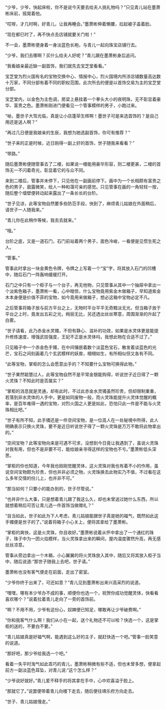 “少爷，少爷，快起床啦，你不是说今天要去给夫人挑礼物吗？”只见青儿站在墨萧彬床前，摇晃着他。

“哎呀，才几时啊，好青儿，让我再睡会。”墨萧彬伸着懒腰，拉起被子盖着脸。

“现在都巳时了，再不快点去店铺就要关门啦！”

不一会，墨萧彬便身着一身淡蓝色长袍，与青儿一起向珠宝店铺行去。

“少爷，我们去哪啊？买什么给夫人好呢？”青儿跟在墨萧彬身后追问。

“我看娘亲最近缺一副首饰，我们就先去宝芝堂看看。”

宝芝堂为烈火国有名的宝物交换中心、情报中心，烈火国境内所涉店铺数量高达数十万家，不同分部有着不同的职权范围，此次所去的便是以首饰交易为主的宝芝堂分部。

宝芝堂内，以金色为主色调，房梁上悬挂着一个拳头大小的夜明珠，无不彰显着豪华、富贵之色。墨萧彬刚进门便看见一个管事模样的男子，小跑过来。

“呦，墨世子大驾光临，真是让小店蓬荜生辉啊！墨世子可是来选首饰的？是自己用还是送人啊？”

“再过几日便是我娘亲的生辰，我想为她选副首饰，你可有推荐？”

“世子来的正是时候，近日刚得一副上好的首饰，世子随我来看看？”

“带路。”

随后墨萧彬便随管事去了二楼，如果说一楼能用豪华形容，则二楼更甚，二楼的首饰无一不闪着奇光，彰显着它的与众不同。

来到二楼后，管事并未停下，只见他在一副画前停下。画中为一个长相颇有富贵之色的男子，面露微笑，给人一种和蔼可亲的感觉。只见管事在画的一角轻轻一按，随后整个墙壁便转动起来露出了一条长长的台阶。

“世子见谅，此等宝物自然要多些防范手段，快到了，麻烦青儿姑娘在外面稍后，请世子一人随我来。”

“青儿你在此稍作等候，我去去就来。”

“哦。”

台阶之底，又是一道石门，石门前站着两个男子，面色冷峻，一看便是见惯生死之人。

“管事。”

管事此时拿出一块金黄色令牌，令牌之上写着一个“宝”字，将其放入石门的凹槽中，随后石门一阵轰响缓缓打开。

石门之中只有一个柜子与一个台子，再无他物，只见管事从其中一个抽屉中拿出一个淡紫色箱子，墨萧彬一看，心中暗惊，什么宝物竟用紫金木做箱子，早知道紫金木本身便是价值不菲的宝物，如今竟用来做箱子，想必这箱中宝物必定不凡。

之后管事将箱子放与前方平台之上，无物时平台平平无奇黯淡无光，但当箱子放于平台之上时，竟发出五彩之光，绚丽无比，另还透出丝丝寒意，周围渐渐的升起了白雾。

“世子请看，此乃赤金水灵镯，不但有静心、滋补的功效，如果是水灵体更是能提升修炼速度，增强武技强度，王妃不正是水灵体吗，我想此物在合适不过了。”

只见箱子中一个赤金色手镯，在中间镶嵌着数个淡蓝色宝石，散发着谈蓝色的光芒，宝石之间刻画着几个玄武模样的妖兽，栩栩如生，有所相似但又各有不同。

“此等宝物，掌柜的怎么会愿意出手的？不知要什么宝物可换得此物。”

“世子果然聪慧过人，此等宝物自然不是平常金银能购得，听说世子近日得了一颗火灵珠？不知此时是否属实？”

“掌柜的消息就是灵通，却有此时，不过此赤金水灵镯虽然珍贵，但却限制重重，若落到非水灵体的人手中，更是如同废物一般，而火灵珠能提升火灵体觉醒的概率，是百年难得一遇的宝物，对烈火国之人更是如此，恐怕只此一件是不能与火灵珠相比吧。”

“世子有所不知，此手镯还是一件空间宝物，是一位高人在一处秘境中所得，此人明确表示只换火灵珠，要不是近日听说世子得了一颗火灵珠是万万不敢将此物拿出的。”

“空间宝物？此等宝物向来是可遇不可求，没想到今日竟让我遇到了，虽说火灵珠对我有用，但也不是非要不可，能给娘亲寻得这样的宝物也不亏。”墨萧彬低头深思。

“掌柜的你也知道，今年我也刚刚觉醒灵体，这火灵珠对我也有着不小的作用，虽说空间宝物颇为珍贵，但也并非必须之物，火灵珠换去此物实乃不值，不过看在这么多年交情的份儿上，也并非不可。”

“那当如何？只要小的能办到的，世子尽管说。”

“也并非什么大事，只是想着青儿跟了我这么久，却也未曾送过她什么东西，所以就想着稍后可否让青儿选一件首饰当做赠礼？”

“自当如此，世子如此为下人考虑，青儿姑娘能跟世子真是她的福气，既然如此这手镯便是世子的了。”说着将箱子小心关上，便将其拿给了墨萧彬。

“掌柜的爽快，这是火灵珠，你且收好。”墨萧彬说着从怀中拿出了一个通红的珠子，珠子中为一团火焰模样，当火灵珠拿出来的瞬间，屋内温度骤然升高，再无感丝丝凉意。

管事从旁边拿出一个木箱，小心翼翼的将火灵珠放入其中，随后又将其放入柜子当中，随后说道:“那世子随我上去吧，世子请。”

墨萧彬也没有客气便走在前面，走出了密室。

“少爷你终于出来了，可还如意？”青儿见到墨萧彬出来兴高采烈的说道。

“嘿嘿，哪有本少爷办不成的事，顺便你也选一个，祝贺你成功觉醒灵体，快看看喜欢哪个？”说着拉着青儿走向了一旁的首饰前。

“啊？不用不用，少爷有这份心，奴婢便已知足，哪敢再让少爷破费啊。”

“你和我客气什么啊！我们从小在一起，送个礼物还不可以啦？快选一个，这是掌柜的送的，不要白不要。”

“青儿姑娘真是好福气啊，能遇到这么好的主子，就赶快选一个吧。”管事一脸笑意的说道。

“那好吧，那少爷给我选一个吧。”

看着一失平时淘气如此乖巧的青儿，墨萧彬稍微有些不适，但也未曾多想，便拿起前方一副淡蓝色耳坠，对青儿说:“这个怎么样？”

“少爷说好就好。”青儿爱不释手的将其拿在手中，心中欢喜溢于脸上。

“那就它了。”说罢便带着青儿向楼下走去，随后便往靖乐府方向走去。

“世子、青儿姑娘慢走。”




